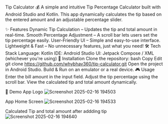 Tip Calculator 💰
A simple and intuitive Tip Percentage Calculator built with Android Studio and Kotlin. This app dynamically calculates the tip based on the entered amount and an adjustable percentage slider.

✨ Features
Dynamic Tip Calculation – Updates the tip and total amount in real-time.
Smooth Percentage Adjustment – A scroll bar lets users set the tip percentage easily.
User-Friendly UI – Simple and easy-to-use interface.
Lightweight & Fast – No unnecessary features, just what you need!
🛠 Tech Stack
Language: Kotlin
IDE: Android Studio
UI: Jetpack Compose / XML (whichever you're using)
🚀 Installation
Clone the repository:
bash
Copy
Edit
git clone https://github.com/whybhav360/tip-calculator.git
Open the project in Android Studio.
Build & Run on an emulator or a real device.
🎮 Usage
Enter the bill amount in the input field.
Adjust the tip percentage using the scroll bar.
View the calculated tip and total amount dynamically.

📸 Demo
App Logo
![Screenshot 2025-02-16 194503](https://github.com/user-attachments/assets/62775658-894c-4994-84e0-976cc6236856)

App Home Screen
![Screenshot 2025-02-16 194533](https://github.com/user-attachments/assets/0ec57a20-c7bb-4481-a356-3277a32362ef)

Calculated Tip and total amount after addding tip
![Screenshot 2025-02-16 194640](https://github.com/user-attachments/assets/4782e7f0-541d-453b-8ea3-7373cde3a2d3)


